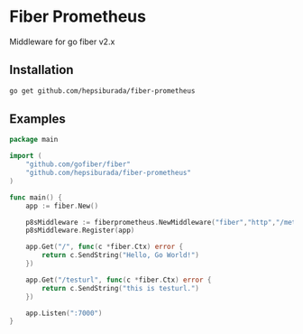 # Fiber Prometheus
Middleware for go fiber v2.x

## Installation
```bash
go get github.com/hepsiburada/fiber-prometheus
```

## Examples

```go
package main

import (
	"github.com/gofiber/fiber"
	"github.com/hepsiburada/fiber-prometheus"
)

func main() {
	app := fiber.New()

	p8sMiddleware := fiberprometheus.NewMiddleware("fiber","http","/metrics")
	p8sMiddleware.Register(app)

	app.Get("/", func(c *fiber.Ctx) error {
		return c.SendString("Hello, Go World!")
	})

	app.Get("/testurl", func(c *fiber.Ctx) error {
		return c.SendString("this is testurl.")
	})

	app.Listen(":7000")
}
```